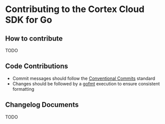 # Contributing to the Cortex Cloud SDK for Go

## How to contribute

TODO

## Code Contributions

* Commit messages should follow the [Conventional Commits](https://www.conventionalcommits.org/en/v1.0.0/) standard
* Changes should be followed by a [gofmt](https://pkg.go.dev/cmd/gofmt) execution to ensure consistent formatting

## Changelog Documents

TODO 
